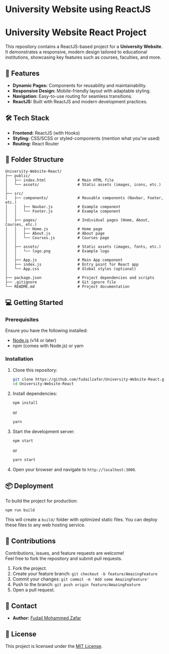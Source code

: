 # University Website using ReactJS


# University Website React Project

This repository contains a ReactJS-based project for a **University Website**. It demonstrates a responsive, modern design tailored to educational institutions, showcasing key features such as courses, faculties, and more.

## 🚀 Features
- **Dynamic Pages:** Components for reusability and maintainability.
- **Responsive Design:** Mobile-friendly layout with adaptable styling.
- **Navigation:** Easy-to-use routing for seamless transitions.
- **ReactJS:** Built with ReactJS and modern development practices.
  
## 🛠️ Tech Stack
- **Frontend:** ReactJS (with Hooks)
- **Styling:** CSS/SCSS or styled-components (mention what you've used)
- **Routing:** React Router


## 📂 Folder Structure

```
University-Website-React/
├── public/
│   ├── index.html              # Main HTML file
│   └── assets/                 # Static assets (images, icons, etc.)
│
├── src/
│   ├── components/             # Reusable components (Navbar, Footer, etc.)
│   │   ├── Navbar.js           # Example component
│   │   └── Footer.js           # Example component
│   │
│   ├── pages/                  # Individual pages (Home, About, Courses, etc.)
│   │   ├── Home.js             # Home page
│   │   ├── About.js            # About page
│   │   └── Courses.js          # Courses page
│   │
│   ├── assets/                 # Static assets (images, fonts, etc.)
│   │   └── logo.png            # Example logo
│   │
│   ├── App.js                  # Main App component
│   ├── index.js                # Entry point for React app
│   └── App.css                 # Global styles (optional)
│
├── package.json                # Project dependencies and scripts
├── .gitignore                  # Git ignore file
└── README.md                   # Project documentation
```

## 💻 Getting Started

### Prerequisites
Ensure you have the following installed:
- [Node.js](https://nodejs.org/) (v14 or later)
- npm (comes with Node.js) or yarn

### Installation
1. Clone this repository:
   ```bash
   git clone https://github.com/fudailzafar/University-Website-React.git
   cd University-Website-React
   ```

2. Install dependencies:
   ```bash
   npm install
   ```
   or
   ```bash
   yarn
   ```

3. Start the development server:
   ```bash
   npm start
   ```
   or
   ```bash
   yarn start
   ```

4. Open your browser and navigate to `http://localhost:3000`.

## 📦 Deployment
To build the project for production:
```bash
npm run build
```
This will create a `build/` folder with optimized static files. You can deploy these files to any web hosting service.

## 🤝 Contributions
Contributions, issues, and feature requests are welcome!  
Feel free to fork the repository and submit pull requests. 

1. Fork the project.
2. Create your feature branch: `git checkout -b feature/AmazingFeature`
3. Commit your changes: `git commit -m 'Add some AmazingFeature'`
4. Push to the branch: `git push origin feature/AmazingFeature`
5. Open a pull request.

## 📧 Contact
- **Author:** [Fudail Mohammed Zafar](https://github.com/fudailzafar)

## 📝 License
This project is licensed under the [MIT License](LICENSE).  

